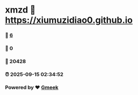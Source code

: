 # xmzd :link: https://xiumuzidiao0.github.io 
### :page_facing_up: [6](https://xiumuzidiao0.github.io/tag.html) 
### :speech_balloon: 0 
### :hibiscus: 20428 
### :alarm_clock: 2025-09-15 02:34:52 
### Powered by :heart: [Gmeek](https://github.com/Meekdai/Gmeek)
